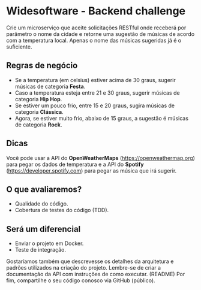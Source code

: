 # Widesoftware - Backend challenge
Crie um microserviço que aceite solicitações RESTful onde receberá por parâmetro o nome da cidade e retorne uma sugestão de músicas de acordo com a temperatura local. Apenas o nome das músicas sugeridas já é o suficiente.

## Regras de negócio
- Se a temperatura (em celsius) estiver acima de 30 graus, sugerir músicas de categoria **Festa**.
- Caso a temperatura esteja entre 21 e 30 graus, sugerir músicas de categoria **Hip Hop**.
- Se estiver um pouco frio, entre 15 e 20 graus, sugira músicas de categoria **Clássica**.
- Agora, se estiver muito frio, abaixo de 15 graus, a sugestão é músicas de categoria **Rock**.

## Dicas
Você pode usar a API do **OpenWeatherMaps** (https://openweathermap.org) para pegar os dados de temperatura e a API do **Spotify** (https://developer.spotify.com) para pegar as música que irá sugerir.

## O que avaliaremos?
- Qualidade do código.
- Cobertura de testes do código (TDD).

## Será um diferencial
- Enviar o projeto em Docker.
- Teste de integração.

Gostaríamos também que descrevesse os detalhes da arquitetura e padrões utilizados na criação do projeto.
Lembre-se de criar a documentação da API com instruções de como executar. (README)
Por fim, compartilhe o seu código conosco via GitHub (público).
